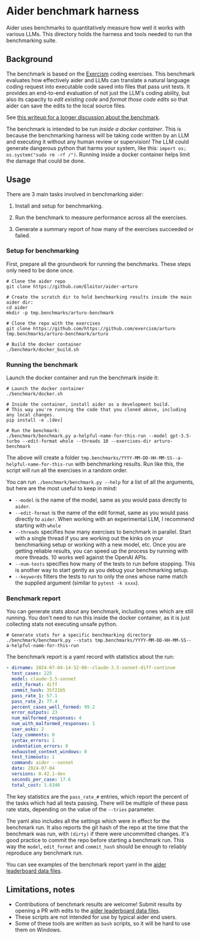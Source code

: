 
# Aider benchmark harness

Aider uses benchmarks to quantitatively measure how well it works
with various LLMs.
This directory holds the harness and tools needed to run the benchmarking suite.

## Background

The benchmark is based on the [Exercism](https://github.com/exercism/python) coding exercises.
This
benchmark evaluates how effectively aider and LLMs can translate a
natural language coding request into executable code saved into
files that pass unit tests.
It provides an end-to-end evaluation of not just
the LLM's coding ability, but also its capacity to *edit existing code*
and *format those code edits* so that aider can save the
edits to the local source files.

See [this writeup for a longer discussion about the benchmark](https://aider.chat/2024/12/21/polyglot.html).

The benchmark is intended to be run *inside a docker container*.
This is because the benchmarking harness will be
taking code written by an LLM
and executing it without any human review or supervision!
The LLM could generate dangerous python that harms your system, like this: `import os; os.system("sudo rm -rf /")`.
Running inside a docker container helps limit the damage that could be done.

## Usage

There are 3 main tasks involved in benchmarking aider:

1. Install and setup for benchmarking.

2. Run the benchmark to measure performance across all the exercises.

3. Generate a summary report of how many of the exercises succeeded or failed.

### Setup for benchmarking

First, prepare all the groundwork for running the benchmarks.
These steps only need to be done once.

```
# Clone the aider repo
git clone https://github.com/Eloitor/aider-arturo

# Create the scratch dir to hold benchmarking results inside the main aider dir:
cd aider
mkdir -p tmp.benchmarks/arturo-benchmark

# Clone the repo with the exercises
git clone https://github.com/https://github.com/exercism/arturo tmp.benchmarks/arturo-benchmark/arturo

# Build the docker container
./benchmark/docker_build.sh
```

### Running the benchmark

Launch the docker container and run the benchmark inside it:

```
# Launch the docker container
./benchmark/docker.sh

# Inside the container, install aider as a development build.
# This way you're running the code that you cloned above, including any local changes.
pip install -e .[dev]

# Run the benchmark:
./benchmark/benchmark.py a-helpful-name-for-this-run --model gpt-3.5-turbo --edit-format whole --threads 10 --exercises-dir arturo-benchmark
```

The above will create a folder `tmp.benchmarks/YYYY-MM-DD-HH-MM-SS--a-helpful-name-for-this-run` with benchmarking results.
Run like this, the script will run all the exercises in a random order.

You can run `./benchmark/benchmark.py --help` for a list of all the arguments, but here are the most useful to keep in mind:

- `--model` is the name of the model, same as you would pass directly to `aider`.
- `--edit-format` is the name of the edit format, same as you would pass directly to `aider`. When working with an experimental LLM, I recommend starting with `whole`
- `--threads` specifies how many exercises to benchmark in parallel. Start with a single thread if you are working out the kinks on your benchmarking setup or working with a new model, etc. Once you are getting reliable results, you can speed up the process by running with more threads. 10 works well against the OpenAI APIs.
- `--num-tests` specifies how many of the tests to run before stopping. This is another way to start gently as you debug your benchmarking setup.
- `--keywords` filters the tests to run to only the ones whose name match the supplied argument (similar to `pytest -k xxxx`).

### Benchmark report

You can generate stats about any benchmark, including ones which are still running.
You don't need to run this inside the docker container, as it is just
collecting stats not executing unsafe python.

```
# Generate stats for a specific benchmarking directory
./benchmark/benchmark.py --stats tmp.benchmarks/YYYY-MM-DD-HH-MM-SS--a-helpful-name-for-this-run
```

The benchmark report is a yaml record with statistics about the run:

```yaml
- dirname: 2024-07-04-14-32-08--claude-3.5-sonnet-diff-continue
  test_cases: 225
  model: claude-3.5-sonnet
  edit_format: diff
  commit_hash: 35f21b5
  pass_rate_1: 57.1
  pass_rate_2: 77.4
  percent_cases_well_formed: 99.2
  error_outputs: 23
  num_malformed_responses: 4
  num_with_malformed_responses: 1
  user_asks: 2
  lazy_comments: 0
  syntax_errors: 1
  indentation_errors: 0
  exhausted_context_windows: 0
  test_timeouts: 1
  command: aider --sonnet
  date: 2024-07-04
  versions: 0.42.1-dev
  seconds_per_case: 17.6
  total_cost: 3.6346
```

The key statistics are the `pass_rate_#` entries, which report the
percent of the tasks which had all tests passing.
There will be multiple of these pass rate stats,
depending on the value of the `--tries` parameter.

The yaml also includes all the settings which were in effect for the benchmark run.
It also reports the git hash of the repo at the time that the benchmark was
run, with `(dirty)` if there were uncommitted changes.
It's good practice to commit the repo before starting a benchmark run.
This way the `model`, `edit_format` and `commit_hash`
should be enough to reliably reproduce any benchmark run.

You can see examples of the benchmark report yaml in the
[aider leaderboard data files](https://github.com/Aider-AI/aider/blob/main/aider/website/_data/).


## Limitations, notes

- Contributions of benchmark results are welcome! Submit results by opening a PR with edits to the
[aider leaderboard data files](https://github.com/Aider-AI/aider/blob/main/aider/website/_data/).
- These scripts are not intended for use by typical aider end users.
- Some of these tools are written as `bash` scripts, so it will be hard to use them on Windows.
